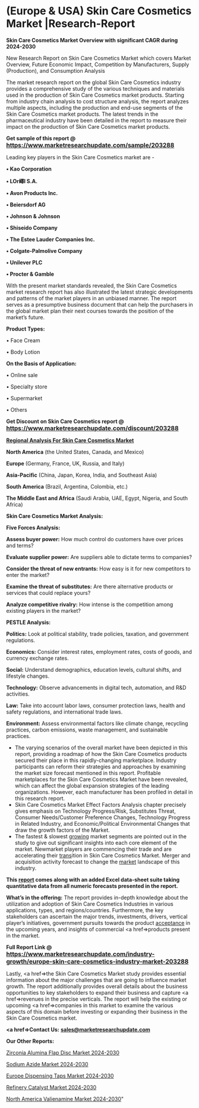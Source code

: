 # (Europe & USA) Skin Care Cosmetics Market |Research-Report

<strong>Skin Care Cosmetics Market Overview with significant CAGR during 2024-2030</strong>

New Research Report on Skin Care Cosmetics Market which covers Market Overview, Future Economic Impact, Competition by Manufacturers, Supply (Production), and Consumption Analysis

The market research report on the global Skin Care Cosmetics industry provides a comprehensive study of the various techniques and materials used in the production of Skin Care Cosmetics market products. Starting from industry chain analysis to cost structure analysis, the report analyzes multiple aspects, including the production and end-use segments of the Skin Care Cosmetics market products. The latest trends in the pharmaceutical industry have been detailed in the report to measure their impact on the production of Skin Care Cosmetics market products.

<strong>Get sample of this report @ <a href=https://www.marketresearchupdate.com/sample/203288><font size=3 color=#0000ff>https://www.marketresearchupdate.com/sample/203288</font></a></strong>

Leading key players in the Skin Care Cosmetics market are -

<strong>• Kao Corporation

• LOr嶧l S.A.

• Avon Products Inc.

• Beiersdorf AG

• Johnson & Johnson

• Shiseido Company

• The Estee Lauder Companies Inc.

• Colgate-Palmolive Company

• Unilever PLC

• Procter & Gamble</strong>

With the present market standards revealed, the Skin Care Cosmetics market research report has also illustrated the latest strategic developments and patterns of the market players in an unbiased manner. The report serves as a presumptive business document that can help the purchasers in the global market plan their next courses towards the position of the market’s future.

<strong>Product Types:</strong>

• Face Cream

• Body Lotion

<strong>On the Basis of Application:</strong>

• Online sale

• Specialty store

• Supermarket

• Others

<strong>Get Discount on Skin Care Cosmetics report @ <a href=https://www.marketresearchupdate.com/discount/203288><font size=3 color=#0000ff>https://www.marketresearchupdate.com/discount/203288</font></a></strong>

<strong><u><b>Regional Analysis For Skin Care Cosmetics Market</b></u></strong>

<strong><b>North America</b></strong> (the United States, Canada, and Mexico)

<strong><b>Europe </b></strong>(Germany, France, UK, Russia, and Italy)

<strong><b>Asia-Pacific</b></strong> (China, Japan, Korea, India, and Southeast Asia)

<strong><b>South America</b></strong> (Brazil, Argentina, Colombia, etc.)

<strong><b>The Middle East and Africa</b></strong> (Saudi Arabia, UAE, Egypt, Nigeria, and South Africa)

<strong>Skin Care Cosmetics Market Analysis:</strong>

<strong>Five Forces Analysis:</strong>

<strong>Assess buyer power:</strong> How much control do customers have over prices and terms?

<strong>Evaluate supplier power:</strong> Are suppliers able to dictate terms to companies?

<strong>Consider the threat of new entrants:</strong> How easy is it for new competitors to enter the market?

<strong>Examine the threat of substitutes:</strong> Are there alternative products or services that could replace yours?

<strong>Analyze competitive rivalry:</strong> How intense is the competition among existing players in the market?

<strong>PESTLE Analysis:</strong>

<strong>Politics:</strong> Look at political stability, trade policies, taxation, and government regulations.

<strong>Economics:</strong> Consider interest rates, employment rates, costs of goods, and currency exchange rates.

<strong>Social:</strong> Understand demographics, education levels, cultural shifts, and lifestyle changes.

<strong>Technology:</strong> Observe advancements in digital tech, automation, and R&D activities.

<strong>Law:</strong> Take into account labor laws, consumer protection laws, health and safety regulations, and international trade laws.

<strong>Environment:</strong> Assess environmental factors like climate change, recycling practices, carbon emissions, waste management, and sustainable practices.

<ul>
  <li>The varying scenarios of the overall market have been depicted in this report, providing a roadmap of how the Skin Care Cosmetics products secured their place in this rapidly-changing marketplace. Industry participants can reform their strategies and approaches by examining the market size forecast mentioned in this report. Profitable marketplaces for the Skin Care Cosmetics Market have been revealed, which can affect the global expansion strategies of the leading organizations. However, each manufacturer has been profiled in detail in this research report.</li>
  <li>Skin Care Cosmetics Market Effect Factors Analysis chapter precisely gives emphasis on Technology Progress/Risk, Substitutes Threat, Consumer Needs/Customer Preference Changes, Technology Progress in Related Industry, and Economic/Political Environmental Changes that draw the growth factors of the Market.</li>
  <li>The fastest &amp; slowest <a href=ASDF991299>growing</a> market segments are pointed out in the study to give out significant insights into each core element of the market. Newmarket players are commencing their trade and are accelerating their <a href=>trans</a>ition in Skin Care Cosmetics Market. Merger and acquisition activity forecast to change the <a href=>market</a> landscape of this industry.</li>
</ul>
<strong>This <a href=>report</a> comes along with an added Excel data-sheet suite taking quantitative data from all numeric forecasts presented in the report.</strong>

<strong>What’s in the offering:</strong> The report provides in-depth knowledge about the utilization and adoption of Skin Care Cosmetics Industries in various applications, types, and regions/countries. Furthermore, the key stakeholders can ascertain the major trends, investments, drivers, vertical player’s initiatives, government pursuits towards the product <a href=ASDF881288>acceptance</a> in the upcoming years, and insights of commercial <a href=>products</a> present in the market.

<strong>Full Report Link @ <a href=https://www.marketresearchupdate.com/industry-growth/europe-skin-care-cosmetics-industry-market-203288><font size=3 color=#0000ff>https://www.marketresearchupdate.com/industry-growth/europe-skin-care-cosmetics-industry-market-203288</font></a></strong>

Lastly, <a href=>the</a> Skin Care Cosmetics Market study provides essential information about the major challenges that are going to influence market growth. The report additionally provides overall details about the business opportunities to key stakeholders to expand their business and capture <a href=>revenues</a> in the precise verticals. The report will help the existing or upcoming <a href=>companies</a> in this market to examine the various aspects of this domain before investing or expanding their business in the Skin Care Cosmetics market.

<strong><a href=><strong>Contact Us:</strong></a></strong>
<strong>sales@marketresearchupdate.com</strong>

<strong>Our Other Reports:</strong>

<a href=https://www.linkedin.com/pulse/zirconia-alumina-flap-disc-market-2023-top-key>Zirconia Alumina Flap Disc Market 2024-2030</a>

<a href=https://www.linkedin.com/pulse/sodium-azide-market-outlooks-2023-size-players>Sodium Azide Market 2024-2030</a>

<a href=https://www.linkedin.com/pulse/europe-dispensing-taps-market-size-share-trend>Europe Dispensing Taps Market 2024-2030</a>

<a href=https://www.linkedin.com/pulse/refinery-catalyst-market-statistics-size-share-trend-iog8f/>Refinery Catalyst Market 2024-2030</a>

<a href=https://www.linkedin.com/pulse/north-america-valienamine-market-trends-lnobf/>North America Valienamine Market 2024-2030</a>"

